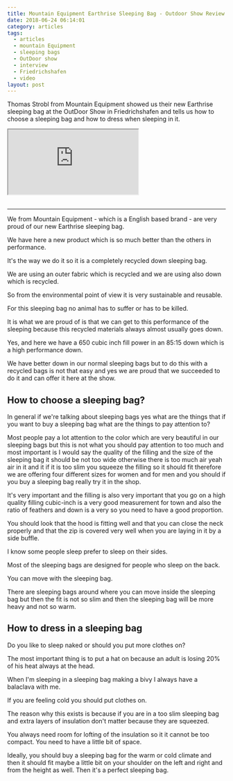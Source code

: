 ```yaml
---
title: Mountain Equipment Earthrise Sleeping Bag - Outdoor Show Review
date: 2018-06-24 06:14:01
category: articles
tags:
  - articles
  - mountain Equipment
  - sleeping bags
  - OutDoor show
  - interview
  - Friedrichshafen
  - video
layout: post
---
```


Thomas Strobl from Mountain Equipment showed us their new Earthrise sleeping bag at the OutDoor Show in Friedrichshafen and tells us how to choose a sleeping bag and how to dress when sleeping in it.

<div class="embed-responsive embed-responsive-16by9">
    <iframe class="embed-responsive-item" src="https://www.youtube.com/embed/PmOLZoToSMs"></iframe>
</div>
<br>
<!--more-->

---

We from Mountain Equipment - which is a English based brand - are very proud of our new Earthrise sleeping bag.

We have here a new product which is so much better than the others in
performance.

It's the way we do it so it is a completely recycled down sleeping bag.

We are using an outer fabric which is recycled and we are using also down
which is recycled.

So from the environmental point of view it is very sustainable and reusable.

For this sleeping bag no animal has to suffer or has to be killed.

It is what we are proud of is that we can get to this performance of
the sleeping because this recycled materials always almost usually goes
down.

Yes, and here we have a 650 cubic inch fill power in an 85:15 down which is a high performance down.

We have better down in our normal sleeping bags but to do this with a recycled bags is not that easy and yes we are proud that we succeeded to do it and can offer it here at the show.

## How to choose a sleeping bag?

In general if we're  talking about sleeping bags yes what are the things that if you want to buy a sleeping bag what are the
things to pay attention to?

Most people pay a lot attention to the color which are very beautiful in our sleeping bags but this is not what you should pay attention to too much and most important is I would say the quality of the
filling and the size of the sleeping bag it should be not too wide otherwise there is too much air yeah air in it and it if it is too slim you squeeze the filling so it should fit therefore we are offering
four different sizes for women and for men and you should if you buy a sleeping bag really try it in the shop.

It's very important and the filling is also very important that you go on a high quality filling cubic-inch is a very good measurement for town and also the ratio of feathers and down is a very so you need to have a good proportion.

You should look that the hood is fitting well and that you can close the neck properly and that the zip is covered very well when you are laying in it by a side buffle.

I know some people sleep prefer to sleep on their sides.

Most of the sleeping bags are designed for people who sleep
on the back.

You can move with the sleeping bag.

There are sleeping bags around where you can move inside the sleeping
bag but then the fit is not so slim and then the sleeping bag will be more heavy and not so warm.

## How to dress in a sleeping bag

Do you like to sleep naked or should you put more clothes on?

The most important thing is to put a hat on because an adult is losing 20% of his heat always at the head.

When I'm sleeping in a sleeping bag making a bivy I always have a balaclava with me.

If you are feeling cold you should put clothes on.

The reason why this exists is because if you are in a too slim sleeping bag and extra layers of insulation don't matter because they are squeezed.

You always need room for lofting of the insulation so it it cannot be
too compact. You need to have a little bit of space.

Ideally, you should buy a sleeping bag for the warm or cold climate and then it should fit maybe a little bit on your shoulder on the left and
right and from the height as well. Then it's a perfect sleeping bag.
